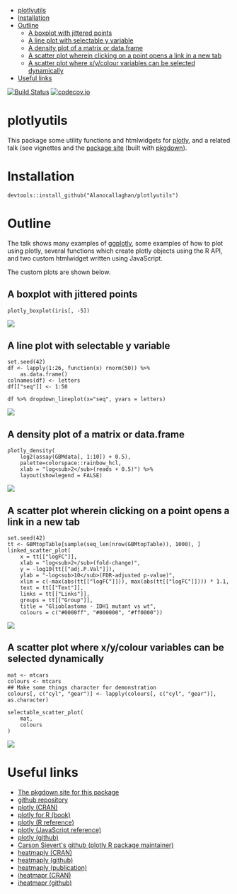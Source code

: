 -   [plotlyutils](#plotlyutils)
-   [Installation](#installation)
-   [Outline](#outline)
    -   [A boxplot with jittered
        points](#a-boxplot-with-jittered-points)
    -   [A line plot with selectable y
        variable](#a-line-plot-with-selectable-y-variable)
    -   [A density plot of a matrix or
        data.frame](#a-density-plot-of-a-matrix-or-data.frame)
    -   [A scatter plot wherein clicking on a point opens a link in a
        new
        tab](#a-scatter-plot-wherein-clicking-on-a-point-opens-a-link-in-a-new-tab)
    -   [A scatter plot where x/y/colour variables can be selected
        dynamically](#a-scatter-plot-where-xycolour-variables-can-be-selected-dynamically)
-   [Useful links](#useful-links)

[![Build
Status](https://travis-ci.org/Alanocallaghan/plotlyutils.png?branch=master)](https://travis-ci.org/Alanocallaghan/plotlyutils)
[![codecov.io](https://codecov.io/github/Alanocallaghan/plotlyutils/coverage.svg?branch=master)](https://codecov.io/github/Alanocallaghan/plotlyutils?branch=master)

plotlyutils
===========

This package some utility functions and htmlwidgets for
[plotly](https://plot.ly/), and a related talk (see vignettes and the
[package site](https://alanocallaghan.github.io/plotlyutils/) (built
with [pkgdown](https://github.com/r-lib/pkgdown)).

Installation
============

    devtools::install_github("Alanocallaghan/plotlyutils")

Outline
=======

The talk shows many examples of
[ggplotly](https://www.rdocumentation.org/packages/plotly/versions/4.7.1/topics/ggplotly),
some examples of how to plot using plotly, several functions which
create plotly objects using the R API, and two custom htmlwidget written
using JavaScript.

The custom plots are shown below.

A boxplot with jittered points
------------------------------

    plotly_boxplot(iris[, -5])

![](README_files/figure-markdown_strict/unnamed-chunk-3-1.png)

A line plot with selectable y variable
--------------------------------------

    set.seed(42)
    df <- lapply(1:26, function(x) rnorm(50)) %>% 
        as.data.frame()
    colnames(df) <- letters
    df[["seq"]] <- 1:50

    df %>% dropdown_lineplot(x="seq", yvars = letters)

![](README_files/figure-markdown_strict/unnamed-chunk-4-1.png)

A density plot of a matrix or data.frame
----------------------------------------

    plotly_density(
        log2(assay(GBMdata[, 1:10]) + 0.5), 
        palette=colorspace::rainbow_hcl,
        xlab = "log<sub>2</sub>(reads + 0.5)") %>% 
        layout(showlegend = FALSE)

![](README_files/figure-markdown_strict/unnamed-chunk-5-1.png)

A scatter plot wherein clicking on a point opens a link in a new tab
--------------------------------------------------------------------

    set.seed(42)
    tt <- GBMtopTable[sample(seq_len(nrow(GBMtopTable)), 1000), ]
    linked_scatter_plot(
        x = tt[["logFC"]],
        xlab = "log<sub>2</sub>(fold-change)",
        y = -log10(tt[["adj.P.Val"]]),
        ylab = "-log<sub>10</sub>(FDR-adjusted p-value)",
        xlim = c(-max(abs(tt[["logFC"]])), max(abs(tt[["logFC"]]))) * 1.1,
        text = tt[["Text"]],
        links = tt[["Links"]],
        groups = tt[["Group"]],
        title = "Glioblastoma - IDH1 mutant vs wt",
        colours = c("#0000ff", "#000000", "#ff0000"))

![](README_files/figure-markdown_strict/unnamed-chunk-6-1.png)

A scatter plot where x/y/colour variables can be selected dynamically
---------------------------------------------------------------------

    mat <- mtcars
    colours <- mtcars
    ## Make some things character for demonstration
    colours[, c("cyl", "gear")] <- lapply(colours[, c("cyl", "gear")], as.character)

    selectable_scatter_plot(
        mat,
        colours
    )

![](README_files/figure-markdown_strict/unnamed-chunk-7-1.png)

Useful links
============

-   [The pkgdown site for this
    package](https://alanocallaghan.github.io/plotlyutils/)
-   [github repository](https://github.com/Alanocallaghan/plotlyutils/)
-   [plotly
    (CRAN)](https://cran.r-project.org/web/packages/plotly/index.html)
-   [plotly for R (book)](https://plotly-book.cpsievert.me)
-   [plotly (R reference)](https://plot.ly/r/reference/)
-   [plotly (JavaScript
    reference)](https://plot.ly/javascript/reference/)
-   [plotly (github)](https://github.com/ropensci/plotly/)
-   [Carson Sievert's github (plotly R package
    maintainer)](https://github.com/cpsievert/)
-   [heatmaply (CRAN)](https://github.com/talgalili/heatmaply)
-   [heatmaply
    (github)](https://cran.r-project.org/web/packages/plotly/index.html)
-   [heatmaply
    (publication)](https://academic.oup.com/bioinformatics/advance-article/doi/10.1093/bioinformatics/btx657/4562328)
-   [iheatmapr
    (CRAN)](https://cran.r-project.org/web/packages/iheatmapr/index.html)
-   [iheatmapr (github)](https://github.com/ropensci/iheatmapr)
